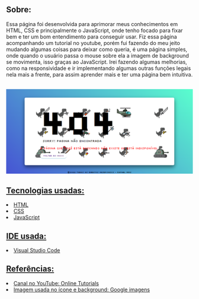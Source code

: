 ## Sobre:
<p>Essa página foi desenvolvida para aprimorar meus conhecimentos em HTML, CSS e principalmente o JavaScript, onde tenho focado para fixar bem e ter um bom entendimento para conseguir usar. Fiz essa página acompanhando um tutorial no youtube, porém fui fazendo do meu jeito mudando algumas coisas para deixar como queria, é uma página simples, onde quando o usuário passa o mouse sobre ela a imagem de background se movimenta, isso graças ao JavaScript. Irei fazendo algumas melhorias, como na responsividade e ir implementando algumas outras funções legais nela mais a frente, para assim aprender mais e ter uma página bem intuitiva.</p><br>

<img src="./src/img/image-previa-pagina.png" >

<a href="https://rafamms013.github.io/Pagina-erro-404/">

## Tecnologias usadas:
<li>HTML</li>
<li>CSS</li>
<li>JavaScript</li>

## IDE usada:
<li>Visual Studio Code</li>

## Referências:
<li>Canal no YouTube: Online Tutorials</li>
<li>Imagem usada no ícone e background: Google imagens</li>